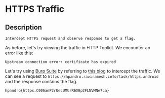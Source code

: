 # HTTPS Traffic

## Description
```
Intercept HTTPS request and observe response to get a flag.
```

As before, let's try viewing the traffic in HTTP Toolkit. We encounter an error like this:
```
Upstream connection error: certificate has expired
```

Let's try using [Burp Suite](https://portswigger.net/burp/communitydownload) by referring to [this blog](https://danaepp.com/hacking-modern-android-apps-with-burpsuite) to intercept the traffic. We can see a request to `https://hpandro.raviramesh.info/task/https.android` and the response contains the flag.

```
hpandro{https.C006anP2rUecUMUrR6XBp2FLNVMNe7La}
```